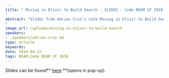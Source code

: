 ```yaml
---
title: " Mixing in Elixir to Build Search - SLIDES - Code BEAM SF 2018
"
abstract: "Slides from Adrian Cruz's talk Mixing in Elixir to Build Search - Code BEAM SF 2018
"
image_url: /uploads/mixing-in-elixir-to-build-search
speakers:
- _speakers/adrian-cruz.md
type: article
keywords: 
date: 2018-04-12
tags: BEAM,Code BEAM SF 2018
---
```


Slides can be found** <a href="/uploads/media/default/0001/01/03ab9033ebe6d8555015f02f00b2394f6c2a324b.pdf" target="_blank">here</a> **(opens in pop-up).
